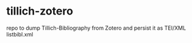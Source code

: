 # tillich-zotero
repo to dump Tillich-Bibliography from Zotero and persist it as TEI/XML listbibl.xml
